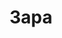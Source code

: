 ---
title: "Зара"
description: "Девушка с модельной внешностью, которая любит красивую одежду, сексуальное белье, демонстрирующее роскошную фигуру. Обожаю фотографироваться, в том числе могу поучаствовать в интимной фотосессии. Мое хобби – путешествия по разным странам, поэтому если вам нужны девочки эскорт для поездок за границу, обращайтесь. Могу стать спутницей для увлекательной прогулки, похода на мероприятие, ужина в хорошем ресторане или отдыха в отеле. Я яркая, интересная личность, которая прекрасно разнообразит ваш досуг. Чтобы заказать элит эскорт со мной, свяжитесь с нашим менеджером, который устроит нам незабываемую встречу."
Price: "От 1000$"
height: "178"
weight: "48"
age: "22"
folder: zara
mainImage: zara.webp
bustSize: "3"
hairColor: "blonde"
visa: "japan"
images:
  - 2.webp
  - 3.webp
---